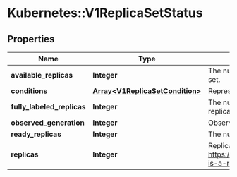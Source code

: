 # Kubernetes::V1ReplicaSetStatus

## Properties
Name | Type | Description | Notes
------------ | ------------- | ------------- | -------------
**available_replicas** | **Integer** | The number of available replicas (ready for at least minReadySeconds) for this replica set. | [optional] 
**conditions** | [**Array&lt;V1ReplicaSetCondition&gt;**](V1ReplicaSetCondition.md) | Represents the latest available observations of a replica set&#39;s current state. | [optional] 
**fully_labeled_replicas** | **Integer** | The number of pods that have labels matching the labels of the pod template of the replicaset. | [optional] 
**observed_generation** | **Integer** | ObservedGeneration reflects the generation of the most recently observed ReplicaSet. | [optional] 
**ready_replicas** | **Integer** | The number of ready replicas for this replica set. | [optional] 
**replicas** | **Integer** | Replicas is the most recently oberved number of replicas. More info: https://kubernetes.io/docs/concepts/workloads/controllers/replicationcontroller/#what-is-a-replicationcontroller | 


